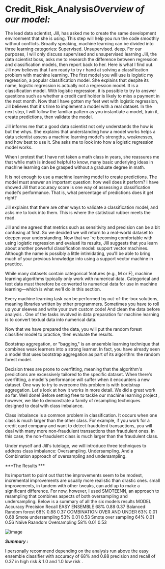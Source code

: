 # Credit_Risk_Analysis***Overview of our model:***



The lead data scientist, Jill, has asked me  to create the same development environment that she is using. This step will help you run the code smoothly without conflicts.
Broadly speaking, machine learning can be divided into three learning categories: 
Supervised.
Unsupervised.
deep. 
For our purposes, I will  only discuss supervised and unsupervised learning
Jill, the  data scientist boss, asks me to research the difference between regression and classification models, then report back to her. Here is what I  find out.
Jill now believes that I am  ready to try r hand at solving a classification problem with machine learning. The first model you will use is logistic my regression, a popular classification model. 
She explains that despite its name, logistic regression is actually not a regression model. It is a classification model. With logistic regression, it is possible to try to answer questions such as whether a credit card holder is likely to miss a payment in the next month.
Now that I have gotten my feet wet with logistic regression, Jill believes that it's time to implement a model with a real dataset. In the next step, I  will follow the familiar pattern as you instantiate a model, train it, create predictions, then validate the model.


Jill informs me  that a good data scientist not only understands the how  is but the whys. She explains that understanding how a model works helps a data scientist assess a machine learning model's strengths, weaknesses, and how best to use it. She asks me to look into how a logistic regression model works.

When i protest that I have not  taken a math class in years, she reassures me  that while math is indeed helpful to know, many basic underlying ideas in machine learning can be grasped without a graduate degree in math.

It is not enough to use a machine learning model to create predictions. The model must answer an important question:
how well does it perform? I have showed Jill that accuracy score is one way of assessing a classification model's performance. That is, what percentage of predictions does it get right?

Jill explains that there are other ways to validate a classification model, and asks me  to look into them. This is where the statistical rubber meets the road.


Jill and me agreed  that metrics such as sensitivity and precision can be a bit confusing at first. 
So we decided we will return to a real-world dataset to deepen your understanding.
Now that we 're becoming comfortable with using logistic regression and evaluati its results, Jill suggests that you learn about another powerful classification model: support vector machines. Although the name is possibly a little intimidating, you'll be able to bring much of your previous knowledge into using a support vector machine in practice.

While many datasets contain categorical features (e.g., M or F), machine learning algorithms typically only work with numerical data. Categorical and text data must therefore be converted to numerical data for use in machine learning—which is what we'll do in this section.


Every machine learning task can be performed by out-of-the-box solutions, meaning libraries written by other programmers. Sometimes you have to roll up your sleeves and write your own custom code!
And clean the data before analysis .
One of the tasks involved in data preparation for machine learning is to convert textual data into numerical data.


Now that we have prepared the data, you will put the random forest classifier model to practice, then evaluate the results.

Bootstrap aggregation, or "bagging," is an ensemble learning technique that combines weak learners into a strong learner. In fact, you have already seen a model that uses bootstrap aggregation as part of its algorithm: the random forest model.

Decision trees are prone to overfitting, meaning that the algorithm's predictions are excessively tailored to the specific dataset. When there's overfitting, a model's performance will suffer when it encounters a new dataset. One way to try to overcome this problem is with bootstrap aggregation. Let's look at how it works in more detail.
We did a  great work so far. Well done! Before setting free to tackle our machine learning project , however, we like to demonstrate a family of resampling techniques designed to deal with class imbalance.

Class imbalance is a common problem in classification. It occurs when one class is much larger than the other class. For example, if you work for a credit card company and want to detect fraudulent transactions, you will deal with many more non-fraudulent transactions than fraudulent ones. In this case, the non-fraudulent class is much larger than the fraudulent class.

Under myself and Jill's tutelage, we will introduce  three techniques to address class imbalance: 
Oversampling.
 Undersampling.
 And  a Combination approach of oversampling and undersampling. 

***The Results ***

Its important to point out that  the improvements seem to be modest, incremental improvements are usually more realistic than drastic ones. 
small improvements, in tandem with other tweaks, can add up to make a significant difference. For now, however, I used  SMOTEENN, an approach to resampling that combines aspects of both oversampling and undersampling.
Below is a summary of all the six models results 
MODEL	Accuracy	Precision	Recall
EASY ENSEMBLE	68%	0.88	0.37
Balanced Random forest	68%	0.88	0.37
COMBINATION OVER AND UNDER 	63%	0.01	0.68
Smote undersampling	53%	0.01	0.53
Smote over sampling	64%	0.01	0.56
Naïve Raandom Oversampling	58%	0.01	0.53

![image](https://user-images.githubusercontent.com/89116297/170839451-d06b48a7-8f18-4fa8-bd16-bbca55f1bff8.png)



***Summary :***

I personally recommend depending on the analysis run above the easy ensemble classifier with accuracy of 68% and 0.88 precision and recall of 0.37 in high risk  &   1.0 and 1.0  low risk .
